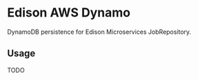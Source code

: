 # Edison AWS Dynamo

DynamoDB persistence for Edison Microservices JobRepository.  
  

## Usage
 
TODO
